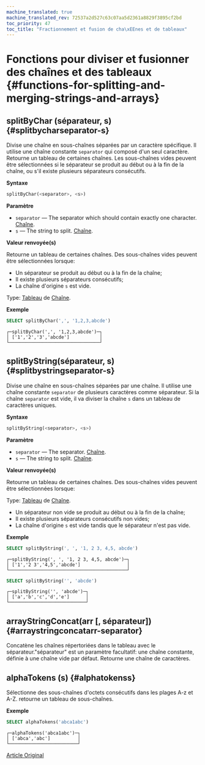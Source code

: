 ```yaml
---
machine_translated: true
machine_translated_rev: 72537a2d527c63c07aa5d2361a8829f3895cf2bd
toc_priority: 47
toc_title: "Fractionnement et fusion de cha\xEEnes et de tableaux"
---
```


# Fonctions pour diviser et fusionner des chaînes et des tableaux {#functions-for-splitting-and-merging-strings-and-arrays}

## splitByChar (séparateur, s) {#splitbycharseparator-s}

Divise une chaîne en sous-chaînes séparées par un caractère spécifique. Il utilise une chaîne constante `separator` qui composé d'un seul caractère.
Retourne un tableau de certaines chaînes. Les sous-chaînes vides peuvent être sélectionnées si le séparateur se produit au début ou à la fin de la chaîne, ou s'il existe plusieurs séparateurs consécutifs.

**Syntaxe**

``` sql
splitByChar(<separator>, <s>)
```

**Paramètre**

-   `separator` — The separator which should contain exactly one character. [Chaîne](../../sql-reference/data-types/string.md).
-   `s` — The string to split. [Chaîne](../../sql-reference/data-types/string.md).

**Valeur renvoyée(s)**

Retourne un tableau de certaines chaînes. Des sous-chaînes vides peuvent être sélectionnées lorsque:

-   Un séparateur se produit au début ou à la fin de la chaîne;
-   Il existe plusieurs séparateurs consécutifs;
-   La chaîne d'origine `s` est vide.

Type: [Tableau](../../sql-reference/data-types/array.md) de [Chaîne](../../sql-reference/data-types/string.md).

**Exemple**

``` sql
SELECT splitByChar(',', '1,2,3,abcde')
```

``` text
┌─splitByChar(',', '1,2,3,abcde')─┐
│ ['1','2','3','abcde']           │
└─────────────────────────────────┘
```

## splitByString(séparateur, s) {#splitbystringseparator-s}

Divise une chaîne en sous-chaînes séparées par une chaîne. Il utilise une chaîne constante `separator` de plusieurs caractères comme séparateur. Si la chaîne `separator` est vide, il va diviser la chaîne `s` dans un tableau de caractères uniques.

**Syntaxe**

``` sql
splitByString(<separator>, <s>)
```

**Paramètre**

-   `separator` — The separator. [Chaîne](../../sql-reference/data-types/string.md).
-   `s` — The string to split. [Chaîne](../../sql-reference/data-types/string.md).

**Valeur renvoyée(s)**

Retourne un tableau de certaines chaînes. Des sous-chaînes vides peuvent être sélectionnées lorsque:

Type: [Tableau](../../sql-reference/data-types/array.md) de [Chaîne](../../sql-reference/data-types/string.md).

-   Un séparateur non vide se produit au début ou à la fin de la chaîne;
-   Il existe plusieurs séparateurs consécutifs non vides;
-   La chaîne d'origine `s` est vide tandis que le séparateur n'est pas vide.

**Exemple**

``` sql
SELECT splitByString(', ', '1, 2 3, 4,5, abcde')
```

``` text
┌─splitByString(', ', '1, 2 3, 4,5, abcde')─┐
│ ['1','2 3','4,5','abcde']                 │
└───────────────────────────────────────────┘
```

``` sql
SELECT splitByString('', 'abcde')
```

``` text
┌─splitByString('', 'abcde')─┐
│ ['a','b','c','d','e']      │
└────────────────────────────┘
```

## arrayStringConcat(arr \[, séparateur\]) {#arraystringconcatarr-separator}

Concatène les chaînes répertoriées dans le tableau avec le séparateur."séparateur" est un paramètre facultatif: une chaîne constante, définie à une chaîne vide par défaut.
Retourne une chaîne de caractères.

## alphaTokens (s) {#alphatokenss}

Sélectionne des sous-chaînes d'octets consécutifs dans les plages A-z et A-Z. retourne un tableau de sous-chaînes.

**Exemple**

``` sql
SELECT alphaTokens('abca1abc')
```

``` text
┌─alphaTokens('abca1abc')─┐
│ ['abca','abc']          │
└─────────────────────────┘
```

[Article Original](https://clickhouse.tech/docs/en/query_language/functions/splitting_merging_functions/) <!--hide-->
